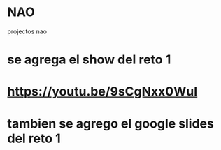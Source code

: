 # NAO
projectos nao

# se agrega el show del reto 1 
# https://youtu.be/9sCgNxx0WuI
# tambien se agrego el google slides del reto 1
#
